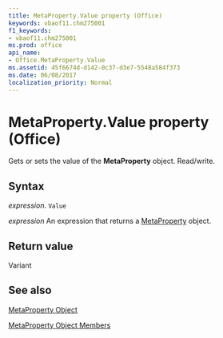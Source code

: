 ```yaml
---
title: MetaProperty.Value property (Office)
keywords: vbaof11.chm275001
f1_keywords:
- vbaof11.chm275001
ms.prod: office
api_name:
- Office.MetaProperty.Value
ms.assetid: 45f6674d-d142-0c37-d3e7-5548a584f373
ms.date: 06/08/2017
localization_priority: Normal
---
```



# MetaProperty.Value property (Office)

Gets or sets the value of the  **MetaProperty** object. Read/write.


## Syntax

_expression_. `Value`

 _expression_ An expression that returns a [MetaProperty](Office.MetaProperty.md) object.


## Return value

Variant


## See also


[MetaProperty Object](Office.MetaProperty.md)



[MetaProperty Object Members](./overview/Library-Reference/metaproperty-members-office.md)

